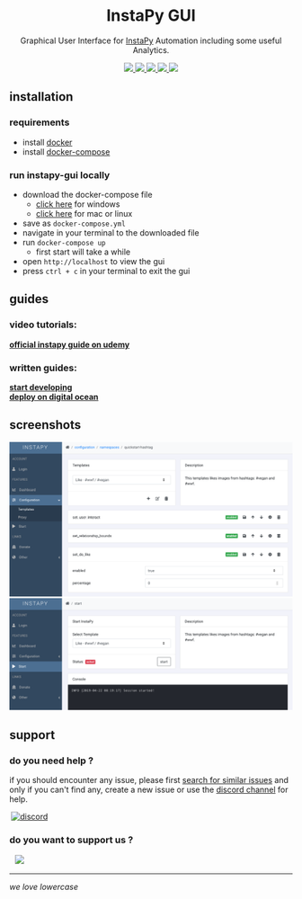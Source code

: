 <p align='center'>
	<h1 align="center">InstaPy GUI</h1>
	<p align="center">Graphical User Interface for <a href='https://github.com/timgrossmann/InstaPy'>InstaPy</a> Automation including some useful Analytics.<p>
	<p align="center">
		<a href="https://travis-ci.com/breuerfelix/instapy-gui">
		<img src="https://travis-ci.com/breuerfelix/instapy-gui.svg?branch=master">
		</a>
		<a href="https://discord.gg/FDETsht">
		<img src="https://img.shields.io/discord/510385886869979136.svg">
		</a>
		<a href="https://www.github.com/timgrossmann/InstaPy#backer">
		<img src="https://opencollective.com/instapy/backers/badge.svg">
		</a>
		<a href="https://www.github.com/timgrossmann/InstaPy#sponsors">
		<img src="https://opencollective.com/instapy/sponsors/badge.svg">
		</a>  
		<a href="https://github.com/breuerfelix/instapy-gui/blob/master/LICENSE">
		<img src="https://img.shields.io/github/license/breuerfelix/instapy-gui.svg" />
		</a>
	</p>
</p>

## installation

### requirements

* install [docker](https://www.docker.com/get-started)
* install [docker-compose](https://docs.docker.com/compose/install)

### run instapy-gui locally

* download the docker-compose file
	* [click here](https://raw.githubusercontent.com/breuerfelix/instapy-gui/master/docs/docker-compose.windows.yml) for windows
	* [click here](https://raw.githubusercontent.com/breuerfelix/instapy-gui/master/docs/docker-compose.unix.yml) for mac or linux
* save as `docker-compose.yml`
* navigate in your terminal to the downloaded file
* run `docker-compose up`
	* first start will take a while
* open `http://localhost` to view the gui
* press `ctrl + c` in your terminal to exit the gui

## guides

### video tutorials:
**[official instapy guide on udemy](https://www.udemy.com/instapy-guide/?couponCode=INSTAPY_OFFICIAL)**

### written guides:
**[start developing](docs/contributing.md)**  
**[deploy on digital ocean](docs/digital-ocean.md)**

## screenshots

![templates](docs/templates.png)  
![start](docs/start.png)

## support

### do you need help ?
if you should encounter any issue, please first [search for similar issues](https://github.com/breuerfelix/instapy-gui/issues) and only if you can't find any, create a new issue or use the [discord channel](https://discord.gg/FDETsht) for help.

<a href='https://discord.gg/FDETsht'>
  <img hspace='3' alt='discord' src='https://camo.githubusercontent.com/e4a739df27356a78e9cae2e2dda642d118567e7c/68747470733a2f2f737465616d63646e2d612e616b616d616968642e6e65742f737465616d636f6d6d756e6974792f7075626c69632f696d616765732f636c616e732f32373039303534312f386464356339303766326130656563623733646336613437373666633961323538373865626364642e706e67' width=214/>
</a>

### do you want to support us ?

<a href="https://opencollective.com/instapy/donate" target="_blank">
  <img hspace="10" src="https://opencollective.com/instapy/contribute/button@2x.png?color=blue" width=300 />
</a>

---

_we love lowercase_

